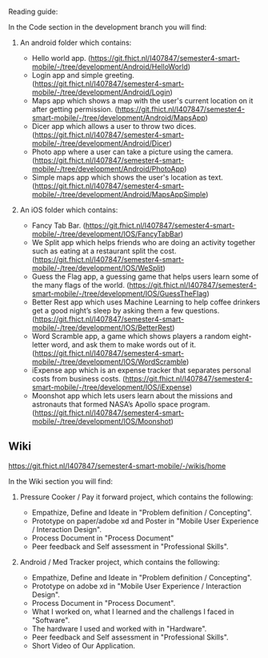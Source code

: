 Reading guide:

In the Code section in the development branch you will find:
1. An android folder which contains:
    - Hello world app. 
        (https://git.fhict.nl/I407847/semester4-smart-mobile/-/tree/development/Android/HelloWorld)
    - Login app and simple greeting. 
        (https://git.fhict.nl/I407847/semester4-smart-mobile/-/tree/development/Android/Login)
    - Maps app which shows a map with the user's current location on it after getting permission.
        (https://git.fhict.nl/I407847/semester4-smart-mobile/-/tree/development/Android/MapsApp)
    - Dicer app which allows a user to throw two dices. 
        (https://git.fhict.nl/I407847/semester4-smart-mobile/-/tree/development/Android/Dicer)
    - Photo app where a user can take a picture using the camera.
        (https://git.fhict.nl/I407847/semester4-smart-mobile/-/tree/development/Android/PhotoApp)
    - Simple maps app which shows the user's location as text.
        (https://git.fhict.nl/I407847/semester4-smart-mobile/-/tree/development/Android/MapsAppSimple)

2. An iOS folder which contains:
    - Fancy Tab Bar.
        (https://git.fhict.nl/I407847/semester4-smart-mobile/-/tree/development/IOS/FancyTabBar)
    - We Split app which helps friends who are doing an activity together such as eating at a restaurant split the cost.
        (https://git.fhict.nl/I407847/semester4-smart-mobile/-/tree/development/IOS/WeSplit)
    - Guess the Flag app, a guessing game that helps users learn some of the many flags of the world.
        (https://git.fhict.nl/I407847/semester4-smart-mobile/-/tree/development/IOS/GuessTheFlag)
    - Better Rest app which uses Machine Learning to help coffee drinkers get a good night’s sleep by asking them a few questions.
        (https://git.fhict.nl/I407847/semester4-smart-mobile/-/tree/development/IOS/BetterRest)
    - Word Scramble app, a game which shows players a random eight-letter word, and ask them to make words out of it.
        (https://git.fhict.nl/I407847/semester4-smart-mobile/-/tree/development/IOS/WordScramble)
    - iExpense app which is an expense tracker that separates personal costs from business costs.
        (https://git.fhict.nl/I407847/semester4-smart-mobile/-/tree/development/IOS/iExpense)
    - Moonshot app which lets users learn about the missions and astronauts that formed NASA’s Apollo space program.
        (https://git.fhict.nl/I407847/semester4-smart-mobile/-/tree/development/IOS/Moonshot)


## Wiki
https://git.fhict.nl/I407847/semester4-smart-mobile/-/wikis/home

In the Wiki section you will find:

1. Pressure Cooker / Pay it forward project, which contains the following:
    - Empathize, Define and Ideate in "Problem definition / Concepting".
    - Prototype on paper/adobe xd and Poster in "Mobile User Experience / Interaction Design".
    - Process Document in "Process Document"
    - Peer feedback and Self assessment in "Professional Skills".
    

1. Android / Med Tracker project, which contains the following:
    - Empathize, Define and Ideate in "Problem definition / Concepting".
    - Prototype on adobe xd in "Mobile User Experience / Interaction Design".
    - Process Document in "Process Document".
    - What I worked on, what I learned and the challengs I faced in "Software".
    - The hardware I used and worked with in "Hardware".
    - Peer feedback and Self assessment in "Professional Skills".
    - Short Video of Our Application.
